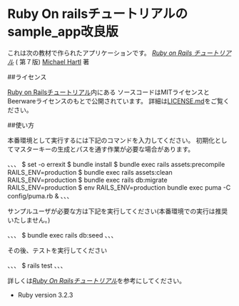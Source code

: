 # Ruby On railsチュートリアルのsample_app改良版

これは次の教材で作られたアプリケーションです。
[*Ruby on Rails チュートリアル*](https://railstutorial.jp/)
( 第７版)
[Michael Hartl](https://www.michaelhartl.com/) 著

##ライセンス

[Ruby on Railsチュートリアル](https://railstutorial.jp/)内にある
ソースコードはMITライセンスとBeerwareライセンスのもとで公開されています。
詳細は[LICENSE.md](LICENSE.md)をご覧ください。

##使い方

本番環境として実行するには下記のコマンドを入力してください。
初期化としてマスターキーの生成とパスを通す作業が必要な場合があります。

、、、
$ set -o errexit
$ bundle install
$ bundle exec rails assets:precompile RAILS_ENV=production
$ bundle exec rails assets:clean RAILS_ENV=production
$ bundle exec rails db:migrate RAILS_ENV=production
$ env RAILS_ENV=production  bundle exec puma -C config/puma.rb &
、、、

サンプルユーザが必要な方は下記を実行してください(本番環境での実行は推奨いたしません。)

、、、
$ bundle exec rails db:seed
、、、

その後、テストを実行してください

、、、
$ rails test
、、、

詳しくは[*Ruby On Railsチュートリアル*](https://railstutorial.jp)を参考にしてください。

* Ruby version 3.2.3